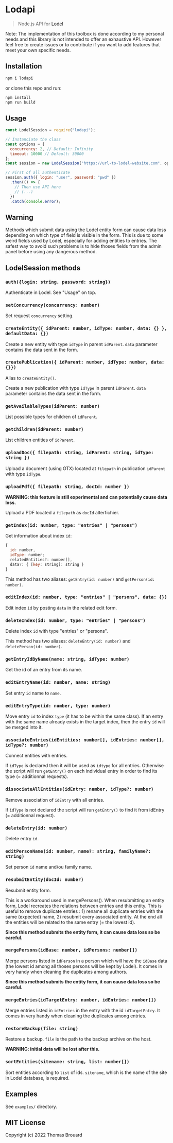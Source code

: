 # Lodapi

> Node.js API for [Lodel](https://github.com/OpenEdition/lodel/)

Note: The implementation of this toolbox is done according to my personal needs and this library is not intended to offer an exhaustive API. However feel free to create issues or to contribute if you want to add features that meet your own specific needs.

## Installation

```bash
npm i lodapi
```

or clone this repo and run:

```bash
npm install
npm run build
```

## Usage

```javascript
const LodelSession = require("lodapi");

// Instanciate the class
const options = {
  concurrency: 2, // Default: Infinity
  timeout: 10000 // Default: 30000
};
const session = new LodelSession("https://url-to-lodel-website.com", options);

// First of all authenticate
session.auth({ login: "user", password: "pwd" })
  .then(() => {
    // Then use API here
    // (...)
  })
  .catch(console.error);
```

## Warning

Methods which submit data using the Lodel entity form can cause data loss depending on which type of field is visible in the form. This is due to some weird fields used by Lodel, especially for adding entities to entries. The safest way to avoid such problems is to hide thoses fields from the admin panel before using any dangerous method.

## LodelSession methods

### `auth({login: string, password: string})`

Authenticate in Lodel. See "Usage" on top.

### `setConcurrency(concurrency: number)`

Set request `concurrency` setting.

### `createEntity({ idParent: number, idType: number, data: {} }, defaultData: {})`

Create a new entity with type `idType` in parent `idParent`. `data` parameter contains the data sent in the form.

### `createPublication({ idParent: number, idType: number, data: {}})`

Alias to `createEntity()`.

Create a new publication with type `idType` in parent `idParent`. `data` parameter contains the data sent in the form.

### `getAvailableTypes(idParent: number)`

List possible types for children of `idParent`.

### `getChildren(idParent: number)`

List children entities of `idParent`.

### `uploadDoc({ filepath: string, idParent: string, idType: string })`

Upload a document (using OTX) located at `filepath` in publication `idParent` with type `idType`.

### `uploadPdf({ filepath: string, docId: number })`

**WARNING: this feature is still experimental and can potentially cause data loss.**

Upload a PDF located a `filepath` as `docId` alterfichier.

### `getIndex(id: number, type: "entries" | "persons")`

Get information about index `id`:

```javascript
{
  id: number,
  idType: number;
  relatedEntities?: number[],
  data?: { [key: string]: string }
}
```

This method has two aliases: `getEntry(id: number)` and `getPerson(id: number)`.

### `editIndex(id: number, type: "entries" | "persons", data: {})`

Edit index `id` by posting `data` in the related edit form.

### `deleteIndex(id: number, type: "entries" | "persons")`

Delete index `id` with type "entries" or "persons".

This method has two aliases: `deleteEntry(id: number)` and `deletePerson(id: number)`.

### `getEntryIdByName(name: string, idType: number)`

Get the id of an entry from its name.

### `editEntryName(id: number, name: string)`

Set entry `id` name to `name`.

### `editEntryType(id: number, type: number)`

Move entry `id` to index `type` (it has to be within the same class). If an entry with the same name already exists in the target index, then the entry `id` will be merged into it.

### `associateEntries(idEntities: number[], idEntries: number[], idType?: number)`

Connect entities with entries.

If `idType` is declared then it will be used as `idtype` for all entries. Otherwise the script will run `getEntry()` on each individual entry in order to find its type (= additionnal requests).

### `dissociateAllEntities(idEntry: number, idType?: number)`

Remove association of `idEntry` with all entries.

If `idType` is not declared the script will run `getEntry()` to find it from idEntry (= additionnal request).

### `deleteEntry(id: number)`

Delete entry `id`.

### `editPersonName(id: number, name?: string, familyName?: string)`

Set person `id` name and/ou family name.

### `resubmitEntity(docId: number)`

Resubmit entity form.

This is a workaround used in mergePersons(). When resubmitting an entity form, Lodel recreates the relations between entries and this entity. This is useful to remove duplicate entries : 1) rename all duplicate entries with the same (expected) name, 2) resubmit every associated entity. At the end all the entities will be related to the same entry (= the lowest id).

**Since this method submits the entity form, it can cause data loss so be careful.**

### `mergePersons(idBase: number, idPersons: number[])`

Merge persons listed in `idPerson` in a person which will have the `idBase` data (the lowest id among all thoses persons will be kept by Lodel). It comes in very handy when cleaning the duplicates among authors.

**Since this method submits the entity form, it can cause data loss so be careful.**

### `mergeEntries(idTargetEntry: number, idEntries: number[])`

Merge entries listed in `idEntries` in the entry with the id `idTargetEntry`. It comes in very handy when cleaning the duplicates among entries.

### `restoreBackup(file: string)`

Restore a backup. `file` is the path to the backup archive on the host.

**WARNING: initial data will be lost after this.**

### `sortEntities(sitename: string, list: number[])`

Sort entities according to `list` of ids. `sitename`, which is the name of the site in Lodel database, is required.

## Examples

See `examples/` directory.

## MIT License

Copyright (c) 2022 Thomas Brouard
